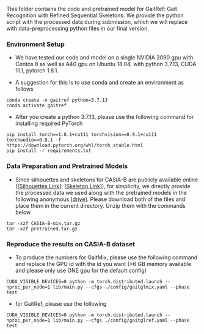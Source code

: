 This folder contains the code and pretrained model for GaitRef: Gait Recognition with Refined Sequential Skeletons. We provide the python script with the processed data during submission, which we will replace with data-preprocessing python files in our final version. 

### Environment Setup

 * We have tested our code and model on a single NVIDIA 3090 gpu with Centos 8 as well as A40 gpu on Ubuntu 18.04, with python 3.7.13, CUDA 11.1, pytorch 1.8.1.

 * A suggestion for this is to use conda and create an environment as follows

```
conda create -n gaitref python=3.7.13
conda activate gaitref
```

 * After you create a python 3.7.13, please use the following command for installing required PyTorch

```
pip install torch==1.8.1+cu111 torchvision==0.9.1+cu111 torchaudio==0.8.1 -f https://download.pytorch.org/whl/torch_stable.html
pip install -r requirements.txt
```

### Data Preparation and Pretrained Models

 * Since silhouettes and skeletons for CASIA-B are publicly available online ([[Silhouettes Link](http://www.cbsr.ia.ac.cn/GaitDatasetB-silh.zip)], [[Skeleton Link](https://github.com/tteepe/GaitGraph/releases/download/v0.1/data.zip)]), for simplicity, we directly provide the processed data we used along with the pretrained models in the following anonymous [[drive](https://mega.nz/folder/FeUnWbqa#3Pew51i7BWVftLkZ5pbaJQ)]. Please download both of the files and place them in the current directory. Unzip them with the commands below

```
tar -xzf CASIA-B-mix.tar.gz
tar -xzf pretrained.tar.gz
```

### Reproduce the results on CASIA-B dataset

 * To produce the numbers for GaitMix, please use the following command and replace the GPU id with the id you want (>6 GB memory available and please only use ONE gpu for the default config)

```
CUDA_VISIBLE_DEVICES=0 python -m torch.distributed.launch --nproc_per_node=1 lib/main.py --cfgs ./config/gaitglmix.yaml --phase test
```

 * for GaitRef, please use the following

```
CUDA_VISIBLE_DEVICES=0 python -m torch.distributed.launch --nproc_per_node=1 lib/main.py --cfgs ./config/gaitglref.yaml --phase test
```
